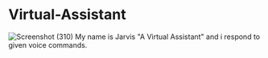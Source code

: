 # Virtual-Assistant
![Screenshot (310)](https://user-images.githubusercontent.com/78354372/129533942-8046215c-3942-4ab9-8450-8e468cf13eaa.png)
My name is Jarvis "A Virtual Assistant" and i respond to given voice commands.
